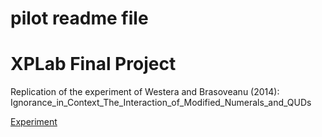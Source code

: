# pilot readme file
# XPLab Final Project

Replication of the experiment of Westera and Brasoveanu (2014): Ignorance_in_Context_The_Interaction_of_Modified_Numerals_and_QUDs

[Experiment](https://xplab2021-group04-finalproject.netlify.app/)
